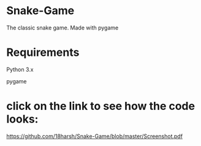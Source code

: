 # Snake-Game
The classic snake game. Made with pygame
# Requirements
Python 3.x

pygame

# click on the link to see how the code looks:
https://github.com/18harsh/Snake-Game/blob/master/Screenshot.pdf

